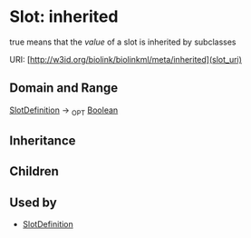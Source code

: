 # Slot: inherited


true means that the *value* of a slot is inherited by subclasses

URI: [http://w3id.org/biolink/biolinkml/meta/inherited](slot_uri)
## Domain and Range

[SlotDefinition](SlotDefinition.md) ->  <sub>OPT</sub> [Boolean](Boolean.md)
## Inheritance

## Children

## Used by

 * [SlotDefinition](SlotDefinition.md)
